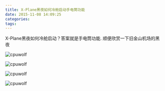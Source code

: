 ```yaml
---
title: X-Plane黑夜如何冷舱启动手电筒功能
date: 2015-11-08 14:09:25
categories:
tags:
---
```


X-Plane黑夜如何冷舱启动？答案就是手电筒功能.
顺便欣赏一下旧金山机场的黑夜

![cpuwolf](/images/data/attachment/201511/08/220337do3y1gy2dpo3evpk.jpg)


![cpuwolf](/images/data/attachment/201511/08/220419eop63nttnm110n62.jpg)


![cpuwolf](/images/data/attachment/)

![cpuwolf](/images/data/attachment/201511/08/220754j808ob0bs0gj6pem.jpg)


